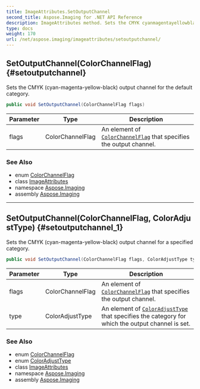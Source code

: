 ```yaml
---
title: ImageAttributes.SetOutputChannel
second_title: Aspose.Imaging for .NET API Reference
description: ImageAttributes method. Sets the CMYK cyanmagentayellowblack output channel for the default category
type: docs
weight: 170
url: /net/aspose.imaging/imageattributes/setoutputchannel/
---
```

## SetOutputChannel(ColorChannelFlag) {#setoutputchannel}

Sets the CMYK (cyan-magenta-yellow-black) output channel for the default category.

```csharp
public void SetOutputChannel(ColorChannelFlag flags)
```

| Parameter | Type | Description |
| --- | --- | --- |
| flags | ColorChannelFlag | An element of [`ColorChannelFlag`](../../colorchannelflag/) that specifies the output channel. |

### See Also

* enum [ColorChannelFlag](../../colorchannelflag/)
* class [ImageAttributes](../)
* namespace [Aspose.Imaging](../../imageattributes/)
* assembly [Aspose.Imaging](../../../)

---

## SetOutputChannel(ColorChannelFlag, ColorAdjustType) {#setoutputchannel_1}

Sets the CMYK (cyan-magenta-yellow-black) output channel for a specified category.

```csharp
public void SetOutputChannel(ColorChannelFlag flags, ColorAdjustType type)
```

| Parameter | Type | Description |
| --- | --- | --- |
| flags | ColorChannelFlag | An element of [`ColorChannelFlag`](../../colorchannelflag/) that specifies the output channel. |
| type | ColorAdjustType | An element of [`ColorAdjustType`](../../coloradjusttype/) that specifies the category for which the output channel is set. |

### See Also

* enum [ColorChannelFlag](../../colorchannelflag/)
* enum [ColorAdjustType](../../coloradjusttype/)
* class [ImageAttributes](../)
* namespace [Aspose.Imaging](../../imageattributes/)
* assembly [Aspose.Imaging](../../../)


